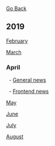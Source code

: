 [Go Back](README.md)


## 2019


[February](feb_2019.md)

[March](mar_2019.md)

### April

&nbsp;&nbsp;-&nbsp;[General news](apr_2019.md)

&nbsp;&nbsp;-&nbsp;[Frontend news](frontend_apr.md)

[May](may_2019.md)

[June](jun_2019.md)

[July](jul_2019.md)

[August](aug_2019.md)

